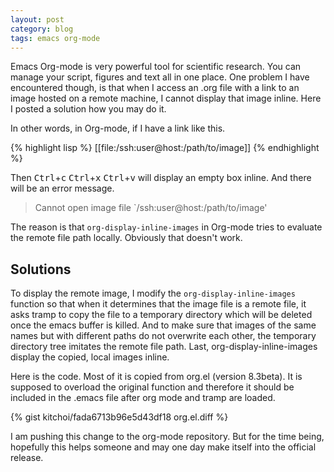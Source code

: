 ```yaml
---
layout: post
category: blog
tags: emacs org-mode
---
```


<!--start-excerpt-->Emacs Org-mode is very powerful tool for scientific research.  You can manage your script, figures and text all in one place.  One problem I have encountered though, is that when I access an .org file with a link to an image hosted on a remote machine, I cannot display that image inline.  Here I posted a solution how you may do it.<!--end-excerpt-->

In other words, in Org-mode, if I have a link like this.

{% highlight lisp %}
[[file:/ssh:user@host:/path/to/image]]
{% endhighlight %}

Then <kbd>Ctrl</kbd>+<kbd>c</kbd> <kbd>Ctrl</kbd>+<kbd>x</kbd> <kbd>Ctrl</kbd>+<kbd>v</kbd> will display an empty box inline.  And there will be an error message.

> Cannot open image file `/ssh:user@host:/path/to/image'

The reason is that <code>org-display-inline-images</code> in Org-mode tries to evaluate the remote file path locally.  Obviously that doesn't work.

Solutions
---

To display the remote image, I modify the <code>org-display-inline-images</code> function so that when it determines that the image file is a remote file, it asks tramp to copy the file to a temporary directory which will be deleted once the emacs buffer is killed.  And to make sure that images of the same names but with different paths do not overwrite each other, the temporary directory tree imitates the remote file path.  Last, org-display-inline-images display the copied, local images inline.

Here is the code.  Most of it is copied from org.el (version 8.3beta).  It is supposed to overload the original function and therefore it should be included in the .emacs file after org mode and tramp are loaded.

{% gist kitchoi/fada6713b96e5d43df18 org.el.diff %}

I am pushing this change to the org-mode repository.  But for the time being, hopefully this helps someone and may one day make itself into the official release.

